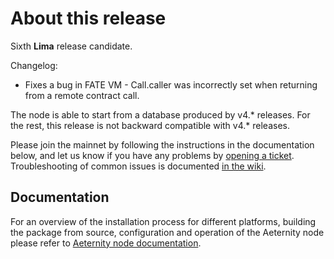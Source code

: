 # About this release

Sixth **Lima** release candidate.

Changelog:

* Fixes a bug in FATE VM - Call.caller was incorrectly set when returning from a remote contract call.

The node is able to start from a database produced by v4.* releases. For the rest, this release is not backward compatible with v4.* releases.

Please join the mainnet by following the instructions in the documentation below, and let us know if you have any problems by [opening a ticket](https://github.com/aeternity/aeternity/issues).
Troubleshooting of common issues is documented [in the wiki](https://github.com/aeternity/aeternity/wiki/Troubleshooting).

## Documentation

For an overview of the installation process for different platforms,
building the package from source, configuration and operation of the Aeternity
node please refer to [Aeternity node documentation](https://docs.aeternity.io/).
